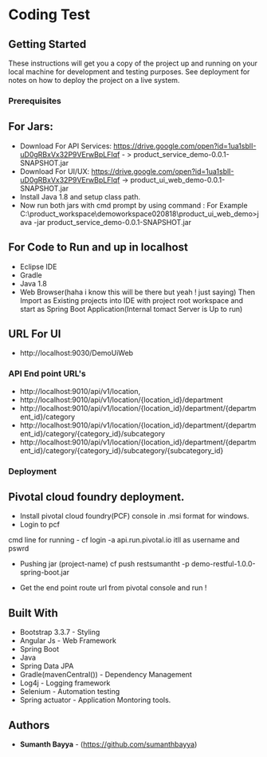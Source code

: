 # Coding Test


## Getting Started

These instructions will get you a copy of the project up and running on your local machine for development and testing purposes. See deployment for notes on how to deploy the project on a live system.

### Prerequisites

## For Jars:
* Download For API Services: https://drive.google.com/open?id=1ua1sblI-uD0gRBxVx32P9VErwBpLFIqf  - > product_service_demo-0.0.1-SNAPSHOT.jar 
* Download For UI/UX: https://drive.google.com/open?id=1ua1sblI-uD0gRBxVx32P9VErwBpLFIqf -> product_ui_web_demo-0.0.1-SNAPSHOT.jar
* Install Java 1.8 and setup class path.
* Now run both jars with cmd prompt by using command : 
  For Example C:\product_workspace\demoworkspace020818\product_ui_web_demo>java -jar product_service_demo-0.0.1-SNAPSHOT.jar 

## For Code to Run and up in localhost
* Eclipse IDE
* Gradle
* Java 1.8
* Web Browser(haha i know this will be there but yeah ! just saying)
Then Import as Existing projects into IDE with project root workspace and start as Spring Boot Application(Internal tomact Server is Up to run)

## URL For UI
* http://localhost:9030/DemoUiWeb

### API End point URL's
* http://localhost:9010/api/v1/location,
* http://localhost:9010/api/v1/location/{location_id}/department
* http://localhost:9010/api/v1/location/{location_id}/department/{department_id}/category
* http://localhost:9010/api/v1/location/{location_id}/department/{department_id}/category/{category_id}/subcategory
* http://localhost:9010/api/v1/location/{location_id}/department/{department_id}/category/{category_id}/subcategory/{subcategory_id}

### Deployment
## Pivotal cloud foundry deployment.
* Install pivotal cloud foundry(PCF) console in .msi format for windows.
* Login to pcf
	
cmd line for running - cf login -a api.run.pivotal.io
itll as username and pswrd

* Pushing jar
			    (project-name)
  cf push restsumantht -p demo-restful-1.0.0-spring-boot.jar
 
 * Get the end point route url from pivotal console and run ! 


## Built With
* Bootstrap 3.3.7 - Styling
* Angular Js - Web Framework
* Spring Boot
* Java
* Spring Data JPA
* Gradle(mavenCentral()) - Dependency Management
* Log4j - Logging framework
* Selenium - Automation testing
* Spring actuator - Application Montoring tools.



## Authors

* **Sumanth Bayya** - (https://github.com/sumanthbayya)



